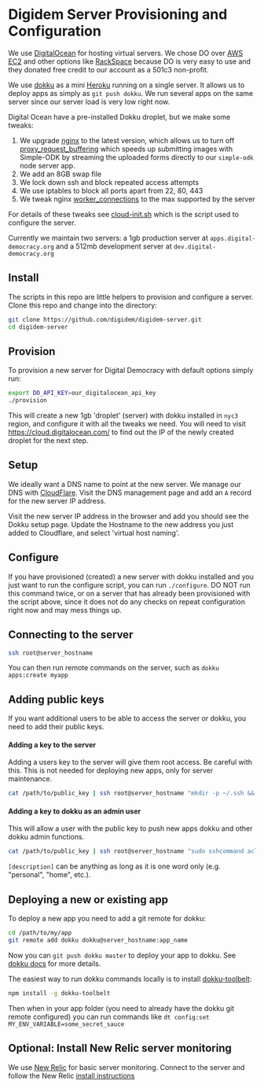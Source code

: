 # Digidem Server Provisioning and Configuration

We use [DigitalOcean](https://www.digitalocean.com) for hosting virtual servers. We chose DO over [AWS EC2](https://aws.amazon.com/ec2/) and other options like [RackSpace](http://rackspace.com) because DO is very easy to use and they donated free credit to our account as a 501c3 non-profit.

We use [dokku](http://dokku.viewdocs.io/dokku/) as a mini [Heroku](https://heroku.com) running on a single server. It allows us to deploy apps as simply as `git push dokku`. We run several apps on the same server since our server load is very low right now.

Digital Ocean have a pre-installed Dokku droplet, but we make some tweaks:

1. We upgrade [nginx](http://nginx.org) to the latest version, which allows us to turn off [proxy_request_buffering](http://nginx.org/en/docs/http/ngx_http_proxy_module.html#proxy_request_buffering) which speeds up submitting images with Simple-ODK by streaming the uploaded forms directly to our `simple-odk` node server app.
2. We add an 8GB swap file
3. We lock down ssh and block repeated access attempts
4. We use iptables to block all ports apart from 22, 80, 443
5. We tweak nginx [worker_connections](http://nginx.org/en/docs/ngx_core_module.html#worker_connections) to the max supported by the server

For details of these tweaks see [cloud-init.sh](./cloud-init.sh) which is the script used to configure the server.

Currently we maintain two servers: a 1gb production server at `apps.digital-democracy.org` and a 512mb development server at `dev.digital-democracy.org`

## Install

The scripts in this repo are little helpers to provision and configure a server. Clone this repo and change into the directory:

```sh
git clone https://github.com/digidem/digidem-server.git
cd digidem-server
```

## Provision

To provision a new server for Digital Democracy with default options simply run:

```sh
export DO_API_KEY=our_digitalocean_api_key
./provision
```

This will create a new 1gb 'droplet' (server) with dokku installed in `nyc3` region, and configure it with all the tweaks we need. You will need to visit https://cloud.digitalocean.com/ to find out the IP of the newly created droplet for the next step.

## Setup

We ideally want a DNS name to point at the new server. We manage our DNS with [CloudFlare](https://www.cloudflare.com). Visit the DNS management page and add an `A` record for the new server IP address.

Visit the new server IP address in the browser and add you should see the Dokku setup page. Update the Hostname to the new address you just added to Cloudflare, and select 'virtual host naming'.

## Configure

If you have provisioned (created) a new server with dokku installed and you just want to run the configure script, you can run `./configure`. DO NOT run this command twice, or on a server that has already been provisioned with the script above, since it does not do any checks on repeat configuration right now and may mess things up.

## Connecting to the server

```sh
ssh root@server_hostname
```

You can then run remote commands on the server, such as `dokku apps:create myapp`

## Adding public keys

If you want additional users to be able to access the server or dokku, you need to add their public keys.

#### Adding a key to the server

Adding a users key to the server will give them root access. Be careful with this. This is not needed for deploying new apps, only for server maintenance.

```sh
cat /path/to/public_key | ssh root@server_hostname "mkdir -p ~/.ssh && cat >> ~/.ssh/authorized_keys"
```

#### Adding a key to dokku as an admin user

This will allow a user with the public key to push new apps dokku and other dokku admin functions.

```sh
cat /path/to/public_key | ssh root@server_hostname "sudo sshcommand acl-add dokku [description]"
```

`[description]` can be anything as long as it is one word only (e.g. "personal", "home", etc.).

## Deploying a new or existing app

To deploy a new app you need to add a git remote for dokku:

```sh
cd /path/to/my/app
git remote add dokku dokku@server_hostname:app_name
```

Now you can `git push dokku master` to deploy your app to dokku. See [dokku docs](http://dokku.viewdocs.io/dokku/application-deployment/) for more details.

The easiest way to run dokku commands locally is to install [dokku-toolbelt](https://github.com/digitalsadhu/dokku-toolbelt):

```sh
npm install -g dokku-toolbelt
```

Then when in your app folder (you need to already have the dokku git remote configured) you can run commands like `dt config:set MY_ENV_VARIABLE=some_secret_sauce`

## Optional: Install New Relic server monitoring

We use [New Relic](http://newrelic.com) for basic server monitoring. Connect to the server and follow the New Relic [install instructions](https://docs.newrelic.com/docs/servers/new-relic-servers-linux/installation-configuration/servers-installation-ubuntu-debian)

